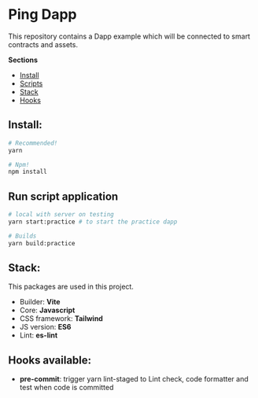 # Ping Dapp
This repository contains a Dapp example which will be connected to smart contracts and assets.


**Sections**
- [Install](#Install)
- [Scripts](#Run-script-application)
- [Stack](#Stack)
- [Hooks](#Hooks-available)

## Install:

```bash
# Recommended!
yarn

# Npm!
npm install

```

## Run script application

```bash
# local with server on testing
yarn start:practice # to start the practice dapp

# Builds
yarn build:practice

```

## Stack:

This packages are used in this project.

- Builder: **Vite**
- Core: **Javascript**
- CSS framework: **Tailwind**
- JS version: **ES6**
- Lint: **es-lint**

## Hooks available:
- **pre-commit**: trigger yarn lint-staged to Lint check, code formatter and test when code is committed
